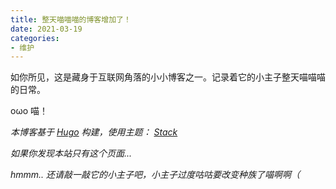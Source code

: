 ```yaml
---
title: 整天喵喵喵的博客增加了！
date: 2021-03-19
categories:
- 维护
---
```


如你所见，这是藏身于互联网角落的小小博客之一。记录着它的小主子整天喵喵喵的日常。

<!--more-->

oωo 喵！

*本博客基于* [*Hugo*](https://gohugo.io) *构建，使用主题：* [*Stack*](https://github.com/CaiJimmy/hugo-theme-stack)

*如果你发现本站只有这个页面...*

*hmmm.. 还请敲一敲它的小主子吧，小主子过度咕咕要改变种族了喵啊啊（*
